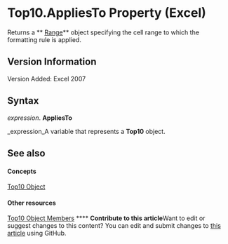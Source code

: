 
# Top10.AppliesTo Property (Excel)

Returns a  ** [Range](b8207778-0dcc-4570-1234-f130532cc8cd.md)** object specifying the cell range to which the formatting rule is applied.


## Version Information

Version Added: Excel 2007 


## Syntax

 _expression_. **AppliesTo**

 _expression_A variable that represents a  **Top10** object.


## See also


#### Concepts


 [Top10 Object](b94f4a4f-564c-d751-2b43-4b9482e048cc.md)
#### Other resources


 [Top10 Object Members](ee94e347-b55a-d7b3-ab2f-26c5698b15cf.md)
****   **Contribute to this article**Want to edit or suggest changes to this content? You can edit and submit changes to  [this article](https://github.com/jhershey00/VBA_Excel_Test/OpenXMLCon/articles/734666da-8467-a740-c64d-d0901326e2a7.md) using GitHub.

